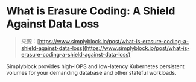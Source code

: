 <!--yml
category: 未分类
date: 2024-05-27 15:00:48
-->

# What is Erasure Coding: A Shield Against Data Loss

> 来源：[https://www.simplyblock.io/post/what-is-erasure-coding-a-shield-against-data-loss](https://www.simplyblock.io/post/what-is-erasure-coding-a-shield-against-data-loss)

Simplyblock provides high-IOPS and low-latency Kubernetes persistent volumes for your demanding database and other stateful workloads.